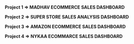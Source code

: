 <P><b>Project 1 => MADHAV ECOMMERCE SALES DASHBOARD</b><P/>
<P><b>Project 2 => SUPER STORE SALES ANALYSIS DASHBOARD</b></P>
<p><b>Project 3 => AMAZON ECOMMERCE SALES DASHBOARD</b></p>
<p><b>Project 4 => NYKAA ECOMMARCE SALES DASHBOARD</b></p>

